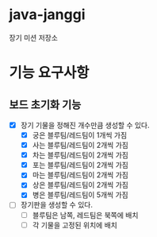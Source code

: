 # java-janggi

장기 미션 저장소

# 기능 요구사항

## 보드 초기화 기능
- [x] 장기 기물을 정해진 개수만큼 생성할 수 있다.
  - [x] 궁은 블루팀/레드팀이 1개씩 가짐
  - [x] 사는 블루팀/레드팀이 2개씩 가짐
  - [x] 차는 블루팀/레드팀이 2개씩 가짐
  - [x] 포는 블루팀/레드팀이 2개씩 가짐
  - [x] 마는 블루팀/레드팀이 2개씩 가짐
  - [x] 상은 블루팀/레드팀이 2개씩 가짐
  - [x] 병은 블루팀/레드팀이 5개씩 가짐
- [ ] 장기판을 생성할 수 있다.
  - [ ] 블루팀은 남쪽, 레드팀은 북쪽에 배치
  - [ ] 각 기물을 고정된 위치에 배치
